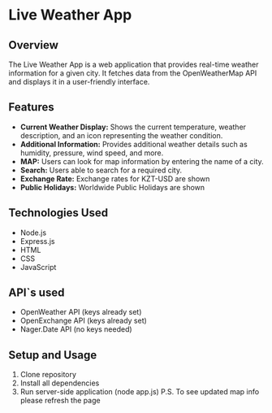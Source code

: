# Live Weather App

## Overview

The Live Weather App is a web application that provides real-time weather information for a given city. It fetches data from the OpenWeatherMap API and displays it in a user-friendly interface.

## Features

- **Current Weather Display:** Shows the current temperature, weather description, and an icon representing the weather condition.
- **Additional Information:** Provides additional weather details such as humidity, pressure, wind speed, and more.
- **MAP:** Users can look for map information by entering the name of a city.
- **Search:** Users able to search for a required city.
- **Exchange Rate:** Exchange rates for KZT-USD are shown
- **Public Holidays:** Worldwide Public Holidays are shown

## Technologies Used

- Node.js
- Express.js
- HTML
- CSS
- JavaScript

## API`s used
- OpenWeather API (keys already set)
- OpenExchange API (keys already set)
- Nager.Date API (no keys needed)

## Setup and Usage
1. Clone repository
2. Install all dependencies
3. Run server-side application (node app.js)
P.S. To see updated map info please refresh the page

